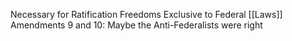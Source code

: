 Necessary for Ratification
Freedoms
Exclusive to Federal [[Laws]] 
Amendments 9 and 10: Maybe the Anti-Federalists were right